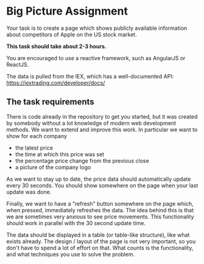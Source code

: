 # Big Picture Assignment

Your task is to create a page which shows publicly available information about competitors of Apple on the US stock market.

**This task should take about 2-3 hours.**

You are encouraged to use a reactive framework, such as AngularJS or ReactJS.

The data is pulled from the IEX, which has a well-documented API:
https://iextrading.com/developer/docs/

## The task requirements

There is code already in the repository to get you started, but it was created by somebody without a lot knowledge of modern web development methods. We want to extend and improve this work. In particular we want to show for each company
* the latest price
* the time at which this price was set
* the percentage price change from the previous close
* a picture of the company logo

As we want to stay up to date, the price data should automatically update every 30 seconds. You should show somewhere on the page when your last update was done.

Finally, we want to have a "refresh" button somewhere on the page which, when pressed, immediately refreshes the data. The idea behind this is that we are sometimes very anxious to see price movements. This functionality should work in parallel with the 30 second update time.

The data should be displayed in a table (or table-like structure), like what exists already. The design / layout of the page is not very important, so you don't have to spend a lot of effort on that. What counts is the functionality, and what techniques you use to solve the problem.
